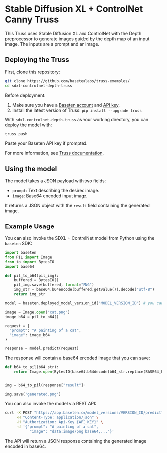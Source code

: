 # Stable Diffusion XL + ControlNet Canny Truss

This Truss uses Stable Diffusion XL and ControlNet with the Depth preprocessor to generate images guided by the depth map of an input image. The inputs are a prompt and an image.

## Deploying the Truss

First, clone this repository:

```sh
git clone https://github.com/basetenlabs/truss-examples/
cd sdxl-controlnet-depth-truss
```

Before deployment:

1. Make sure you have a [Baseten account](https://app.baseten.co/signup) and [API key](https://app.baseten.co/settings/account/api_keys).
2. Install the latest version of Truss: `pip install --upgrade truss`

With `sdxl-controlnet-depth-truss` as your working directory, you can deploy the model with:

```sh
truss push
```

Paste your Baseten API key if prompted.

For more information, see [Truss documentation](https://truss.baseten.co).

## Using the model

The model takes a JSON payload with two fields:

- `prompt`: Text describing the desired image.
- `image`: Base64 encoded input image.

It returns a JSON object with the `result` field containing the generated image.

## Example Usage

You can also invoke the SDXL + ControlNet model from Python using the `baseten` SDK:

```python
import baseten
from PIL import Image
from io import BytesIO
import base64

def pil_to_b64(pil_img):
    buffered = BytesIO()
    pil_img.save(buffered, format="PNG")
    img_str = base64.b64encode(buffered.getvalue()).decode("utf-8")
    return img_str

model = baseten.deployed_model_version_id("MODEL_VERSION_ID") # you can get this from the Baseten web UI

image = Image.open("cat.png")
image_b64 = pil_to_b64()

request = {
  "prompt": "A painting of a cat",
  "image": image_b64
}

response = model.predict(request)
```

The response will contain a base64 encoded image that you can save:

```python
def b64_to_pil(b64_str):
    return Image.open(BytesIO(base64.b64decode(b64_str.replace(BASE64_PREAMBLE, ""))))


img = b64_to_pil(response["result"])

img.save('generated.png')
```

You can also invoke the model via REST API:

```bash
curl -X POST "https://app.baseten.co/model_versions/VERSION_ID/predict" \
     -H "Content-Type: application/json" \
     -H "Authorization: Api-Key {API_KEY}" \
     -d '{"prompt": "A painting of a cat",
           "image": "data:image/png;base64,..."}'
```

The API will return a JSON response containing the generated image encoded in base64.
